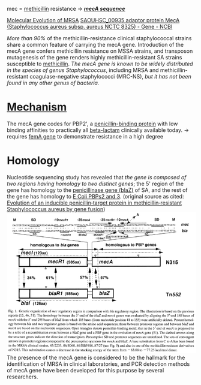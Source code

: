 mec = [methicillin](../../Antibiotics/methicillin.md) resistance
-> ***[mecA sequence](../DNA%20sequences/mecA%20sequence.md)***

[Molecular Evolution of MRSA](https://onlinelibrary.wiley.com/doi/epdf/10.1111/j.1348-0421.1995.tb02239.x)
[SAOUHSC\_00935 adaptor protein MecA (Staphylococcus aureus subsp. aureus NCTC 8325) - Gene - NCBI](https://www.ncbi.nlm.nih.gov/gene/3920764)

*More than 90%* of the methicillin-resistance clinical staphylococcal strains share a common feature of carrying the mecA gene.
Introduction of the mecA gene confers methicillin resistance on MSSA strains, and transposon mutagenesis of the gene renders highly methicillin-resistant SA strains susceptible to [methicillin](../../Antibiotics/methicillin.md).
*The mecA gene is known to be widely distributed in the species of genus Staphylococcus*, including MRSA and methicillin-resistant coagulase-negative staphylococci (MRC-NS), *but it has not been found in any other genus of bacteria.*

# [Mechanism](../Methicillin%20resistance%20mechanisms.md)
The mecA gene codes for PBP2', a [penicillin-binding protein](../Penicillin-binding%20protein.md) with low binding affinities to practically all [beta-lactam](../../Antibiotics/beta-lactam.md) clinically available today.
-> requires [femA gene](femA%20gene.md) to demonstrate resistance in a high degree

# Homology
Nucleotide sequencing study has revealed that *the gene is composed of two regions having homology to two distinct genes*; the 5' region of the gene has homology to the [penicillinase gene (blaZ)](../DNA%20sequences/mecA%20sequence%20comparison%20(bla).md) of SA, and the rest of the gene has homology to [E Coli PBPs2 and 3](../DNA%20sequences/mecA%20sequence%20comparison%20(PBP2).md).
(original source as cited: [Evolution of an inducible penicillin‐target protein in methicillin‐resistant Staphylococcus aureus by gene fusion](https://febs.onlinelibrary.wiley.com/doi/epdf/10.1016/0014-5793%2887%2980373-3))
![mecA homology](../attachments/Pasted%20image%2020230723234418.png)
The presence of the mecA gene is considered to be the hallmark for the identification of MRSA in clinical laboratories, and PCR detection methods of mecA gene have been developed for this purpose by several researchers.